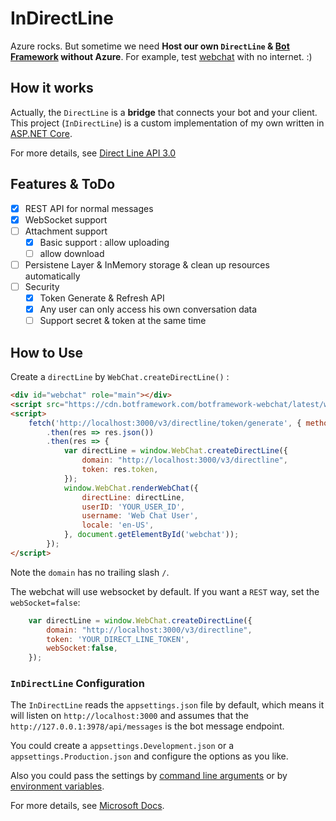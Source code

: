 # InDirectLine

Azure rocks. But sometime we need **Host our own `DirectLine` & [Bot Framework](https://docs.microsoft.com/en-us/azure/bot-service/bot-service-overview-introduction?view=azure-bot-service-4.0) without Azure**.
For example, test [webchat](https://github.com/Microsoft/BotFramework-WebChat) with no internet. :)

## How it works

Actually, the `DirectLine` is a **bridge** that connects your bot and your client. This project (`InDirectLine`) is a custom implementation of my own written in [ASP.NET Core](https://github.com/aspnet/AspNetCore).

For more details, see [Direct Line API 3.0](https://docs.microsoft.com/en-us/azure/bot-service/rest-api/bot-framework-rest-direct-line-3-0-concepts?view=azure-bot-service-4.0)

## Features & ToDo

* [x] REST API for normal messages
* [x] WebSocket support
* [ ] Attachment support
    * [X] Basic support : allow uploading
    * [ ] allow download
* [ ] Persistene Layer & InMemory storage & clean up resources automatically
* [ ] Security
    * [x] Token Generate & Refresh API
    * [x] Any user can only access his own conversation data
    * [ ] Support secret & token at the same time

## How to Use

Create a `directLine` by `WebChat.createDirectLine()` :

```html
<div id="webchat" role="main"></div>
<script src="https://cdn.botframework.com/botframework-webchat/latest/webchat-minimal.js"></script>
<script>
    fetch('http://localhost:3000/v3/directline/token/generate', { method: 'POST' })
        .then(res => res.json())
        .then(res => {
            var directLine = window.WebChat.createDirectLine({
                domain: "http://localhost:3000/v3/directline",
                token: res.token,
            });
            window.WebChat.renderWebChat({
                directLine: directLine,
                userID: 'YOUR_USER_ID',
                username: 'Web Chat User',
                locale: 'en-US',
            }, document.getElementById('webchat'));
        });
</script>
```
Note the `domain` has no trailing slash `/`. 

The webchat will use websocket by default. If you want a `REST` way, set the `webSocket=false`:

```javascript
    var directLine = window.WebChat.createDirectLine({
        domain: "http://localhost:3000/v3/directline",
        token: 'YOUR_DIRECT_LINE_TOKEN',
        webSocket:false, 
    });
```

### `InDirectLine` Configuration

The `InDirectLine` reads the `appsettings.json` file by default, which means it will listen on `http://localhost:3000` and assumes that the `http://127.0.0.1:3978/api/messages` is the bot message endpoint.

You could create a `appsettings.Development.json` or a `appsettings.Production.json` and configure the options as you like. 

Also you could pass the settings by [command line arguments](https://docs.microsoft.com/en-us/aspnet/core/fundamentals/configuration/?view=aspnetcore-2.2#arguments) or by [environment variables](https://docs.microsoft.com/en-us/aspnet/core/fundamentals/configuration/?view=aspnetcore-2.2#environment-variables-configuration-provider). 

For more details, see [Microsoft Docs](https://docs.microsoft.com/en-us/aspnet/core/fundamentals/configuration/).
